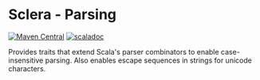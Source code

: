 # Sclera - Parsing
[![Maven Central](https://maven-badges.herokuapp.com/maven-central/com.scleradb/sclera-parsing_2.13/badge.svg)](https://maven-badges.herokuapp.com/maven-central/com.scleradb/sclera-parsing_2.13)
[![scaladoc](https://javadoc.io/badge2/com.scleradb/sclera-parsing_2.13/scaladoc.svg)](https://javadoc.io/doc/com.scleradb/sclera-parsing_2.13)

Provides traits that extend Scala's parser combinators to enable case-insensitive parsing. Also enables escape sequences in strings for unicode characters.

